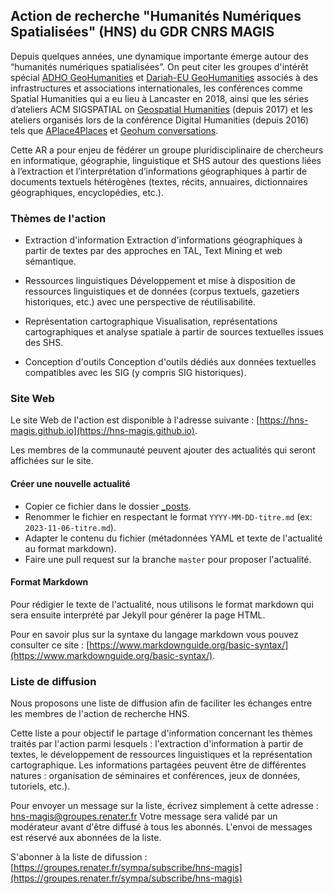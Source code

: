 ## Action de recherche "Humanités Numériques Spatialisées" (HNS) du GDR CNRS MAGIS


Depuis quelques années, une dynamique importante émerge autour des “humanités numériques spatialisées”.
On peut citer les groupes d'intérêt spécial [​ADHO GeoHumanities](https://geohumanities.org/?p=115) et ​[Dariah-EU GeoHumanities](https://www.dariah.eu/activities/working-groups/geohumanities/) associés à des infrastructures et associations internationales, les conférences comme ​Spatial Humanities qui a eu lieu à Lancaster en 2018, ainsi que les séries d’ateliers ​ACM SIGSPATIAL on [Geospatial Humanities](https://ludovicmoncla.github.io/sigspatial-geohumanities-2023/) (depuis 2017) et les ateliers organisés lors de la conférence Digital Humanities (depuis 2016) tels que [​APlace4Places](http://aplace4places.github.io) et ​[Geohum conversations​](https://geohumanities.org/?p=115).


Cette AR a pour enjeu de fédérer un groupe pluridisciplinaire de chercheurs en informatique, géographie, linguistique et SHS autour des questions liées à l’extraction et l’interprétation d’informations géographiques à partir de documents textuels hétérogènes ​(textes, récits, annuaires, dictionnaires géographiques, encyclopédies, etc.)​.


### Thèmes de l'action

* Extraction d'information
Extraction d'informations géographiques à partir de textes par des approches en TAL, Text Mining et web sémantique.

* Ressources linguistiques
Développement et mise à disposition de ressources linguistiques et de données (corpus textuels, gazetiers historiques, etc.) avec une perspective de réutilisabilité.

* Représentation cartographique
Visualisation, représentations cartographiques et analyse spatiale à partir de sources textuelles issues des SHS.

* Conception d'outils
Conception d'outils dédiés aux données textuelles compatibles avec les SIG (y compris SIG historiques).

### Site Web

Le site Web de l'action est disponible à l'adresse suivante : [https://hns-magis.github.io](https://hns-magis.github.io).

Les membres de la communauté peuvent ajouter des actualités qui seront affichées sur le site.


#### Créer une nouvelle actualité

* Copier ce fichier dans le dossier [_posts](https://github.com/hns-magis/hns-magis.github.io/tree/master/_posts).
* Renommer le fichier en respectant le format `YYYY-MM-DD-titre.md` (ex: `2023-11-06-titre.md`).
* Adapter le contenu du fichier (métadonnées YAML et texte de l'actualité au format markdown).
* Faire une pull request sur la branche `master` pour proposer l'actualité.


#### Format Markdown

Pour rédigier le texte de l'actualité, nous utilisons le format markdown qui sera ensuite interprété par Jekyll pour générer la page HTML.

Pour en savoir plus sur la syntaxe du langage markdown vous pouvez consulter ce site : [https://www.markdownguide.org/basic-syntax/](https://www.markdownguide.org/basic-syntax/).



### Liste de diffusion

Nous proposons une liste de diffusion afin de faciliter les échanges entre les membres de l'action de recherche HNS.

Cette liste a pour objectif le partage d'information concernant les thèmes traités par l'action parmi lesquels : l'extraction d'information à partir de textes, le développement de ressources linguistiques et la représentation cartographique.
Les informations partagées peuvent être de différentes natures : organisation de séminaires et conférences, jeux de données, tutoriels, etc.).


Pour envoyer un message sur la liste, écrivez simplement à cette adresse : hns-magis@groupes.renater.fr 
Votre message sera validé par un modérateur avant d'être diffusé à tous les abonnés. L'envoi de messages est réservé aux abonnées de la liste.


S'abonner à la liste de difussion : [https://groupes.renater.fr/sympa/subscribe/hns-magis](https://groupes.renater.fr/sympa/subscribe/hns-magis)

